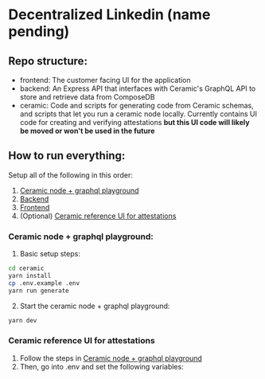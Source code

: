 # Decentralized Linkedin (name pending)


## Repo structure:
* frontend: The customer facing UI for the application
* backend: An Express API that interfaces with Ceramic's GraphQL API to store and retrieve data from ComposeDB
* ceramic: Code and scripts for generating code from Ceramic schemas, and scripts that let you run a ceramic node locally. Currently contains UI code for creating and verifying attestations **but this UI code will likely be moved or won't be used in the future**

## How to run everything:

Setup all of the following in this order:
1. [Ceramic node + graphql playground](#ceramic-node--graphql-playground)
2. [Backend](#backend)
3. [Frontend](#frontend)
4. (Optional) [Ceramic reference UI for attestations](#ceramic-reference-ui-for-attestations)

### Ceramic node + graphql playground:
1. Basic setup steps:
```bash
cd ceramic
yarn install
cp .env.example .env
yarn run generate
```
2. Start the ceramic node + graphql playground:
```bash
yarn dev
```

### Ceramic reference UI for attestations
1. Follow the steps in [Ceramic node + graphql playground](#ceramic-node--graphql-playground)
2. Then, go into .env and set the following variables:
```bash

```

